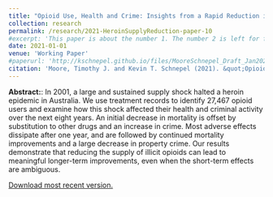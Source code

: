 ```yaml
---
title: "Opioid Use, Health and Crime: Insights from a Rapid Reduction in Heroin Supply"
collection: research
permalink: /research/2021-HeroinSupplyReduction-paper-10
#excerpt: 'This paper is about the number 1. The number 2 is left for future work.'
date: 2021-01-01
venue: 'Working Paper'
#paperurl: 'http://kschnepel.github.io/files/MooreSchnepel_Draft_Jan2021.pdf'
citation: 'Moore, Timothy J. and Kevin T. Schnepel (2021). &quot;Opioid Use, Health and Crime: Insights from a Rapid Reduction in Heroin Supply.&quot; <i>Working Paper</i>.'
---
```


**Abstract:**: In 2001, a large and sustained supply shock halted a heroin epidemic in Australia. We use treatment records to identify 27,467 opioid users and examine how this shock affected their health and criminal activity over the next eight years. An initial decrease in mortality is offset by substitution to other drugs and an increase in crime. Most adverse effects dissipate after one year, and are followed by continued mortality improvements and a large decrease in property crime. Our results demonstrate that reducing the supply of illicit opioids can lead to meaningful longer-term improvements, even when the short-term effects are ambiguous.

[Download most recent version.](http://kschnepel.github.io/files/MooreSchnepel_Draft_Jan2021.pdf) 


